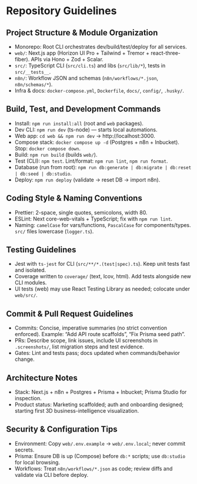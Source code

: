 # Repository Guidelines

## Project Structure & Module Organization
- Monorepo: Root CLI orchestrates dev/build/test/deploy for all services.
- `web/`: Next.js app (Horizon UI Pro + Tailwind + Tremor + react-three-fiber). APIs via Hono + Zod + Scalar.
- `src/`: TypeScript CLI (`src/cli.ts`) and libs (`src/lib/*`), tests in `src/__tests__`.
- `n8n/`: Workflow JSON and schemas (`n8n/workflows/*.json`, `n8n/schemas/*`).
- Infra & docs: `docker-compose.yml`, `Dockerfile`, `docs/`, `config/`, `.husky/`.

## Build, Test, and Development Commands
- Install: `npm run install:all` (root and `web` packages).
- Dev CLI: `npm run dev` (ts-node) — starts local automations.
- Web app: `cd web && npm run dev` → http://localhost:3000.
- Compose stack: `docker compose up -d` (Postgres + n8n + Inbucket). Stop: `docker compose down`.
- Build: `npm run build` (builds `web/`).
- Test (CLI): `npm test`. Lint/format: `npm run lint`, `npm run format`.
- Database (run from root): `npm run db:generate | db:migrate | db:reset | db:seed | db:studio`.
- Deploy: `npm run deploy` (validate → reset DB → import n8n).

## Coding Style & Naming Conventions
- Prettier: 2-space, single quotes, semicolons, width 80.
- ESLint: Next core-web-vitals + TypeScript; fix with `npm run lint`.
- Naming: `camelCase` for vars/functions, `PascalCase` for components/types. `src/` files lowercase (`logger.ts`).

## Testing Guidelines
- Jest with `ts-jest` for CLI (`src/**/*.(test|spec).ts`). Keep unit tests fast and isolated.
- Coverage written to `coverage/` (text, lcov, html). Add tests alongside new CLI modules.
- UI tests (web) may use React Testing Library as needed; colocate under `web/src/`.

## Commit & Pull Request Guidelines
- Commits: Concise, imperative summaries (no strict convention enforced). Example: “Add API route scaffolds”, “Fix Prisma seed path”.
- PRs: Describe scope, link issues, include UI screenshots in `.screenshots/`, list migration steps and test evidence.
- Gates: Lint and tests pass; docs updated when commands/behavior change.

## Architecture Notes
- Stack: Next.js + n8n + Postgres + Prisma + Inbucket; Prisma Studio for inspection.
- Product status: Marketing scaffolded; auth and onboarding designed; starting first 3D business-intelligence visualization.

## Security & Configuration Tips
- Environment: Copy `web/.env.example` → `web/.env.local`; never commit secrets.
- Prisma: Ensure DB is up (Compose) before `db:*` scripts; use `db:studio` for local browsing.
- Workflows: Treat `n8n/workflows/*.json` as code; review diffs and validate via CLI before deploy.
